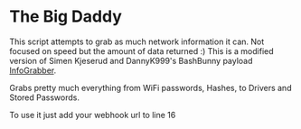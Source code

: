 # The Big Daddy

This script attempts to grab as much network information it can.
Not focused on speed but the amount of data returned :)
This is a modified version of Simen Kjeserud and DannyK999's BashBunny payload [InfoGrabber](https://github.com/hak5/bashbunny-payloads/tree/master/payloads/library/recon/InfoGrabber).

Grabs pretty much everything from WiFi passwords, Hashes, to Drivers and Stored Passwords.


To use it just add your webhook url to line 16
